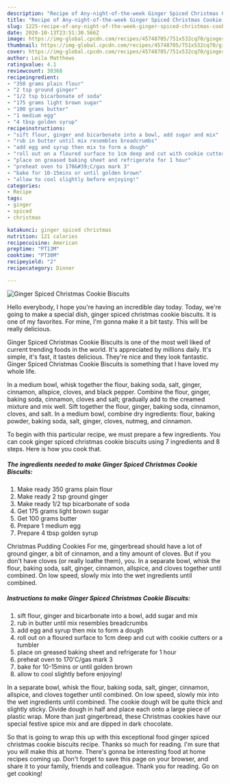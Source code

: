 ```yaml
---
description: "Recipe of Any-night-of-the-week Ginger Spiced Christmas Cookie Biscuits"
title: "Recipe of Any-night-of-the-week Ginger Spiced Christmas Cookie Biscuits"
slug: 1225-recipe-of-any-night-of-the-week-ginger-spiced-christmas-cookie-biscuits
date: 2020-10-13T23:51:30.566Z
image: https://img-global.cpcdn.com/recipes/45748705/751x532cq70/ginger-spiced-christmas-cookie-biscuits-recipe-main-photo.jpg
thumbnail: https://img-global.cpcdn.com/recipes/45748705/751x532cq70/ginger-spiced-christmas-cookie-biscuits-recipe-main-photo.jpg
cover: https://img-global.cpcdn.com/recipes/45748705/751x532cq70/ginger-spiced-christmas-cookie-biscuits-recipe-main-photo.jpg
author: Leila Matthews
ratingvalue: 4.1
reviewcount: 30368
recipeingredient:
- "350 grams plain flour"
- "2 tsp ground ginger"
- "1/2 tsp bicarbonate of soda"
- "175 grams light brown sugar"
- "100 grams butter"
- "1 medium egg"
- "4 tbsp golden syrup"
recipeinstructions:
- "sift flour, ginger and bicarbonate into a bowl, add sugar and mix"
- "rub in butter until mix resembles breadcrumbs"
- "add egg and syrup then mix to form a dough"
- "roll out on a floured surface to 1cm deep and cut with cookie cutters or a tumbler"
- "place on greased baking sheet and refrigerate for 1 hour"
- "preheat oven to 170&#39;C/gas mark 3"
- "bake for 10-15mins or until golden brown"
- "allow to cool slightly before enjoying!"
categories:
- Recipe
tags:
- ginger
- spiced
- christmas

katakunci: ginger spiced christmas 
nutrition: 121 calories
recipecuisine: American
preptime: "PT13M"
cooktime: "PT30M"
recipeyield: "2"
recipecategory: Dinner

---
```



![Ginger Spiced Christmas Cookie Biscuits](https://img-global.cpcdn.com/recipes/45748705/751x532cq70/ginger-spiced-christmas-cookie-biscuits-recipe-main-photo.jpg)

Hello everybody, I hope you're having an incredible day today. Today, we're going to make a special dish, ginger spiced christmas cookie biscuits. It is one of my favorites. For mine, I'm gonna make it a bit tasty. This will be really delicious.

Ginger Spiced Christmas Cookie Biscuits is one of the most well liked of current trending foods in the world. It's appreciated by millions daily. It's simple, it's fast, it tastes delicious. They're nice and they look fantastic. Ginger Spiced Christmas Cookie Biscuits is something that I have loved my whole life.

In a medium bowl, whisk together the flour, baking soda, salt, ginger, cinnamon, allspice, cloves, and black pepper. Combine the flour, ginger, baking soda, cinnamon, cloves and salt; gradually add to the creamed mixture and mix well. Sift together the flour, ginger, baking soda, cinnamon, cloves, and salt. In a medium bowl, combine dry ingredients: flour, baking powder, baking soda, salt, ginger, cloves, nutmeg, and cinnamon.


To begin with this particular recipe, we must prepare a few ingredients. You can cook ginger spiced christmas cookie biscuits using 7 ingredients and 8 steps. Here is how you cook that.

<!--inarticleads1-->

##### The ingredients needed to make Ginger Spiced Christmas Cookie Biscuits:

1. Make ready 350 grams plain flour
1. Make ready 2 tsp ground ginger
1. Make ready 1/2 tsp bicarbonate of soda
1. Get 175 grams light brown sugar
1. Get 100 grams butter
1. Prepare 1 medium egg
1. Prepare 4 tbsp golden syrup


Christmas Pudding Cookies For me, gingerbread should have a lot of ground ginger, a bit of cinnamon, and a tiny amount of cloves. But if you don&#39;t have cloves (or really loathe them), you. In a separate bowl, whisk the flour, baking soda, salt, ginger, cinnamon, allspice, and cloves together until combined. On low speed, slowly mix into the wet ingredients until combined. 

<!--inarticleads2-->

##### Instructions to make Ginger Spiced Christmas Cookie Biscuits:

1. sift flour, ginger and bicarbonate into a bowl, add sugar and mix
1. rub in butter until mix resembles breadcrumbs
1. add egg and syrup then mix to form a dough
1. roll out on a floured surface to 1cm deep and cut with cookie cutters or a tumbler
1. place on greased baking sheet and refrigerate for 1 hour
1. preheat oven to 170&#39;C/gas mark 3
1. bake for 10-15mins or until golden brown
1. allow to cool slightly before enjoying!


In a separate bowl, whisk the flour, baking soda, salt, ginger, cinnamon, allspice, and cloves together until combined. On low speed, slowly mix into the wet ingredients until combined. The cookie dough will be quite thick and slightly sticky. Divide dough in half and place each onto a large piece of plastic wrap. More than just gingerbread, these Christmas cookies have our special festive spice mix and are dipped in dark chocolate. 

So that is going to wrap this up with this exceptional food ginger spiced christmas cookie biscuits recipe. Thanks so much for reading. I'm sure that you will make this at home. There's gonna be interesting food at home recipes coming up. Don't forget to save this page on your browser, and share it to your family, friends and colleague. Thank you for reading. Go on get cooking!

